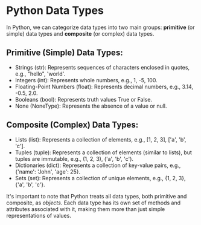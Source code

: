 # Python Data Types

In Python, we can categorize data types into two main groups: **primitive** (or simple) data types and **composite** (or complex) data types.

## Primitive (Simple) Data Types:
- Strings (str): Represents sequences of characters enclosed in quotes, e.g., "hello", 'world'.
- Integers (int): Represents whole numbers, e.g., 1, -5, 100.
- Floating-Point Numbers (float): Represents decimal numbers, e.g., 3.14, -0.5, 2.0.
- Booleans (bool): Represents truth values True or False.
- None (NoneType): Represents the absence of a value or null.

## Composite (Complex) Data Types:
- Lists (list): Represents a collection of elements, e.g., [1, 2, 3], ['a', 'b', 'c'].
- Tuples (tuple): Represents a collection of elements (similar to lists), but tuples are immutable, e.g., (1, 2, 3), ('a', 'b', 'c').
- Dictionaries (dict): Represents a collection of key-value pairs, e.g., {'name': 'John', 'age': 25}.
- Sets (set): Represents a collection of unique elements, e.g., {1, 2, 3}, {'a', 'b', 'c'}.

It's important to note that Python treats all data types, both primitive and composite, as *objects*. Each data type has its own set of methods and attributes associated with it, making them more than just simple representations of values.
